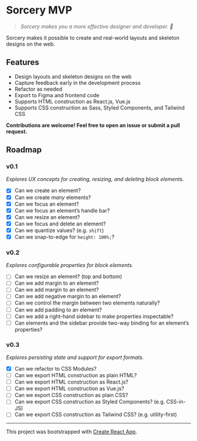 # Sorcery MVP

> _Sorcery makes you a more effective designer and developer. 🔮_

Sorcery makes it possible to create and real-world layouts and skeleton designs on the web.

## Features

- Design layouts and skeleton designs on the web
- Capture feedback early in the development process
- Refactor as needed
- Export to Figma and frontend code
- Supports HTML construction as React.js, Vue.js
- Supports CSS construction as Sass, Styled Components, and Tailwind CSS

**Contributions are welcome! Feel free to open an issue or submit a pull request.**

## Roadmap

### v0.1

_Explores UX concepts for creating, resizing, and deleting block elements._

- [x] Can we create an element?
- [x] Can we create _many_ elements?
- [x] Can we focus an element?
- [x] Can we focus an element’s handle bar?
- [x] Can we resize an element?
- [x] Can we focus and delete an element?
- [x] Can we quantize values? (e.g. `shift`)
- [x] Can we snap-to-edge for `height: 100%;`?

### v0.2

_Explores configurable properties for block elements._

- [ ] Can we resize an element? (top and bottom)
- [ ] Can we add margin to an element?
- [ ] Can we add margin to an element?
- [ ] Can we add negative margin to an element?
- [ ] Can we control the margin between two elements naturally?
- [ ] Can we add padding to an element?
- [ ] Can we add a right-hand sidebar to make properties inspectable?
- [ ] Can elements and the sidebar provide two-way binding for an element’s properties?

### v0.3

_Explores persisting state and support for export formats._

<!--
- [ ] Can we add a history stack?
- [ ] Can we undo and redo operations? (e.g. `ctrl-z`, `shift-ctrl-z`)
- [ ] Can we persist the session to localStorage?
-->

- [x] Can we refactor to CSS Modules?
- [ ] Can we export HTML construction as plain HTML?
- [ ] Can we export HTML construction as React.js?
- [ ] Can we export HTML construction as Vue.js?
- [ ] Can we export CSS construction as plain CSS?
- [ ] Can we export CSS construction as Styled Components? (e.g. CSS-in-JS)
- [ ] Can we export CSS construction as Tailwind CSS? (e.g. utility-first)

---

This project was bootstrapped with [Create React App](https://github.com/facebook/create-react-app).
